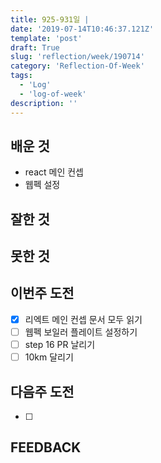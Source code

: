 ```yaml
---
title: 925-931일 |
date: '2019-07-14T10:46:37.121Z'
template: 'post'
draft: True
slug: 'reflection/week/190714'
category: 'Reflection-Of-Week'
tags:
  - 'Log'
  - 'log-of-week'
description: ''
---
```


## 배운 것

- react 메인 컨셉
- 웹펙 설정

## 잘한 것



## 못한 것



## 이번주 도전

- [x] 리엑트 메인 컨셉 문서 모두 읽기
- [ ] 웹펙 보일러 플레이트 설정하기 
- [ ] step 16 PR 날리기
- [ ] 10km 달리기

## 다음주 도전

- [ ] 

## FEEDBACK

### 

